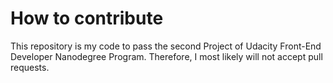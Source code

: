 # How to contribute

This repository is my code to pass the second Project of Udacity Front-End Developer Nanodegree Program. Therefore, I most likely will not accept pull requests.

